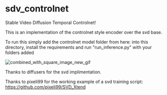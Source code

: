 # sdv_controlnet

Stable Video Diffusion Temporal Controlnet!

This is an implementation of the controlnet style encoder over the svd base.

To run this simply add the controlnet model folder from here: 
into  this directory, install the requirements and run "run_inference.py" with your folders  added

![combined_with_square_image_new_gif](https://github.com/CiaraStrawberry/sdv_controlnet/assets/13116982/e39192af-c31e-448d-975b-95fcecd34150)


Thanks to diffusers for the svd implimentation.

Thanks to pixeli99 for the working example of a svd training script: https://github.com/pixeli99/SVD_Xtend
